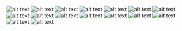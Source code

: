![alt text](<2024-11-22 13.06.02 mail.google.com 0aeb2a474dbb.png>) ![alt text](<2024-11-22 13.06.38 mail.google.com 0a6118c0c1a3.png>) ![alt text](<2024-11-22 13.06.54 sns.us-east-1.amazonaws.com 0e23c34c881b.png>) ![alt text](<2024-11-22 13.10.55 us-east-1.signin.aws 24bf1ad3bab4.png>) ![alt text](<2024-11-22 13.11.02 us-east-1.signin.aws d24c6ace87ed.png>) ![alt text](<2024-11-22 13.13.39 d-9067dd9ac2.awsapps.com 609bf50cd9c0.png>) ![alt text](<2024-11-22 13.17.13 d-9067dd9ac2.awsapps.com 07cc000e3009.png>)![alt text](Screenshot_22-11-2024_1292_us-east-1.console.aws.amazon.com.jpeg) ![alt text](Screenshot_22-11-2024_10012_us-east-1.console.aws.amazon.com.jpeg) ![alt text](<Screenshot_22-11-2024_10019_us-east-1.console.aws.amazon.com (1).jpeg>) ![alt text](Screenshot_22-11-2024_10019_us-east-1.console.aws.amazon.com.jpeg) ![alt text](Screenshot_22-11-2024_12519_us-east-1.console.aws.amazon.com.jpeg) ![alt text](Screenshot_22-11-2024_12619_us-east-1.console.aws.amazon.com.jpeg) ![alt text](Screenshot_22-11-2024_12811_us-east-1.console.aws.amazon.com.jpeg) ![alt text](Screenshot_22-11-2024_124616_us-east-1.console.aws.amazon.com.jpeg) ![alt text](Screenshot_22-11-2024_125136_us-east-1.console.aws.amazon.com.jpeg)